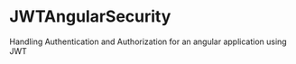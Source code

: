 # JWTAngularSecurity
Handling Authentication and Authorization for an angular application using JWT
